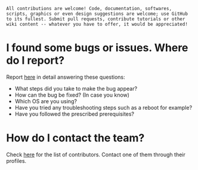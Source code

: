 ```
All contributions are welcome! Code, documentation, softwares, scripts, graphics or even design suggestions are welcome; use GitHub to its fullest. Submit pull requests, contribute tutorials or other wiki content -- whatever you have to offer, it would be appreciated!
```

# I found some bugs or issues. Where do I report?

Report [here](https://github.com/sirilalithadapa/Emotion-Recognition/issues/new) in detail answering these questions:

-   What steps did you take to make the bug appear?
-   How can the bug be fixed? (In case you know)
-   Which OS are you using?
-   Have you tried any troubleshooting steps such as a reboot for example?
-   Have you followed the prescribed prerequisites?

# How do I contact the team?

Check [here](https://github.com/sirilalithadapa/Emotion-Recognition/graphs/contributors) for the list of contributors. Contact one of them through their profiles.
